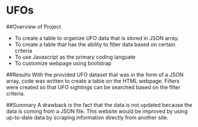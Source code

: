 # UFOs
##Overview of Project
- To create a table to organize UFO data that is stored in JSON array. 
- To create a table that has the ability to filter data based on certain criteria
- To use Javascript as the primary coding languate
- To customize webpage using bootstrap

##Results
With the provided UFO dataset that was in the form of a JSON array, code was written to create a table on the HTML webpage. Filters were created so that UFO sightings can be searched based on the filter criteria. 

##Summary
A drawback is the fact that the data is not updated because the data is coming from a JSON file. This website would be improved by using up-to-date data by scraping information directly from another site. 